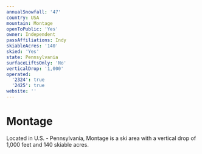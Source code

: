 ```yaml
---
annualSnowfall: '47'
country: USA
mountain: Montage
openToPublic: 'Yes'
owner: Independent
passAffiliations: Indy
skiableAcres: '140'
skied: 'Yes'
state: Pennsylvania
surfaceLiftsOnly: 'No'
verticalDrop: '1,000'
operated:
  '2324': true
  '2425': true
website: ''
---
```



# Montage

Located in U.S. - Pennsylvania, Montage is a ski area with a vertical drop of 1,000 feet and 140 skiable acres.
